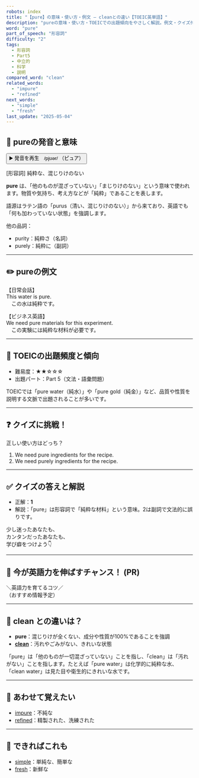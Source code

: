 ```yaml
---
robots: index
title: "【pure】の意味・使い方・例文 ― cleanとの違い【TOEIC英単語】"
description: "pureの意味・使い方・TOEICでの出題傾向をやさしく解説。例文・クイズ付きでcleanとの違いもわかりやすく学べます。"
word: "pure"
part_of_speech: "形容詞"
difficulty: "2"
tags:
  - 形容詞
  - Part5
  - 中立的
  - 科学
  - 説明
compared_word: "clean"
related_words:
  - "impure"
  - "refined"
next_words:
  - "simple"
  - "fresh"
last_update: "2025-05-04"
---
```


## 🔰 pureの発音と意味

<button class="play-audio" onclick="playTTS('pure')">
  <span class="play-audio-main">
    ▶️ 発音を再生　/pjʊər/
  </span>
  <span class="play-audio-sub">
    （ピュア）
  </span>
</button>

[形容詞] 純粋な、混じりけのない

**pure** は、「他のものが混ざっていない」「まじりけのない」という意味で使われます。物質や気持ち、考え方などが「純粋」であることを表します。

語源はラテン語の「purus（清い、混じりけのない）」から来ており、英語でも「何も加わっていない状態」を強調します。

他の品詞：  
- purity：純粋さ（名詞）
- purely：純粋に（副詞）

---

## ✏️ pureの例文

【日常会話】  
This water is pure.  
　この水は純粋です。

【ビジネス英語】  
We need pure materials for this experiment.  
　この実験には純粋な材料が必要です。

---

## 🎯 TOEICの出題頻度と傾向

- 難易度：★★☆☆☆
- 出題パート：Part 5（文法・語彙問題）

TOEICでは「pure water（純水）」や「pure gold（純金）」など、品質や性質を説明する文脈で出題されることが多いです。

---

## ❓ クイズに挑戦！

正しい使い方はどっち？

1. We need pure ingredients for the recipe.  
2. We need purely ingredients for the recipe.

---

## ✅ クイズの答えと解説

- 正解：**1**
- 解説：「pure」は形容詞で「純粋な材料」という意味。2は副詞で文法的に誤りです。

少し迷ったあなたも、  
カンタンだったあなたも、  
学び癖をつけよう👇️

---

## 🚀 今が英語力を伸ばすチャンス！ (PR)

<div class="info-center">
＼英語力を育てるコツ／<br>  
（おすすめ情報予定）
</div>

---

## 🤔  clean との違いは？

- **pure**：混じりけが全くない、成分や性質が100%であることを強調
- **[clean](/word/clean/)**：汚れやごみがない、きれいな状態

「pure」は「他のものが一切混ざっていない」ことを指し、「clean」は「汚れがない」ことを指します。たとえば「pure water」は化学的に純粋な水、「clean water」は見た目や衛生的にきれいな水です。

---

## 🧩 あわせて覚えたい

- [impure](/word/impure/)：不純な
- [refined](/word/refined/)：精製された、洗練された

---

## 📖 できればこれも

- [simple](/word/simple/)：単純な、簡単な
- [fresh](/word/fresh/)：新鮮な

<!-- cvid: aid28_bid04 -->

